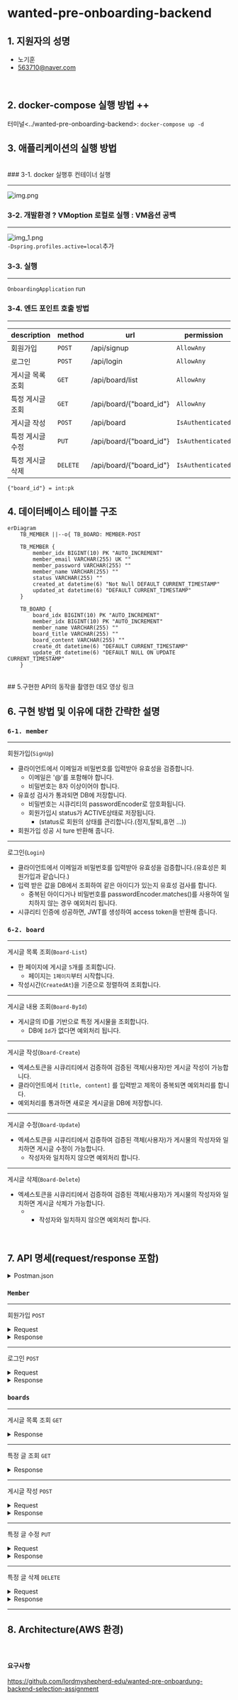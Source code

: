 # wanted-pre-onboarding-backend

## 1. 지원자의 성명

- 노기훈
- 563710@naver.com
<br/>

## 2. docker-compose 실행 방법 ++

터미널<../wanted-pre-onboarding-backend>: 
    `docker-compose up -d`
    <br/>

## 3. 애플리케이션의 실행 방법
<br/>
### 3-1. docker 실행후 컨테이너 실행

---
![img.png](img.png)
<br/>

### 3-2. 개발환경 ?  VMoption 로컬로 실행 : VM옵션 공백

---
![img_1.png](img_1.png)
<br/>
`-Dspring.profiles.active=local`추가
<br/>

### 3-3. 실행

---
`OnboardingApplication` run

### 3-4. 엔드 포인트 호출 방법
---
| description | method | url                    | permission |
| ---- | ---- |------------------------| ----|
| 회원가입 | `POST` | /api/signup            | `AllowAny` |
| 로그인 | `POST` | /api/login             | `AllowAny` |
| 게시글 목록 조회 | `GET` | /api/board/list        | `AllowAny` |
| 특정 게시글 조회 | `GET` | /api/board/{"board_id"}| `AllowAny`|
| 게시글 작성 | `POST` | /api/board             | `IsAuthenticated` |
| 특정 게시글 수정 | `PUT` | /api/board/{"board_id"}| `IsAuthenticated` |
| 특정 게시글 삭제 | `DELETE` | /api/board/{"board_id"} | `IsAuthenticated` |

`{"board_id"} = int:pk`
<br/>

## 4. 데이터베이스 테이블 구조

```mermaid
erDiagram
    TB_MEMBER ||--o{ TB_BOARD: MEMBER-POST

    TB_MEMBER {
        member_idx BIGINT(10) PK "AUTO_INCREMENT"
        member_email VARCHAR(255) UK ""
        member_password VARCHAR(255) ""
        member_name VARCHAR(255) ""
        status VARCHAR(255) ""
        created_at datetime(6) "Not Null DEFAULT CURRENT_TIMESTAMP"
        updated_at datetime(6) "DEFAULT CURRENT_TIMESTAMP"
    }

    TB_BOARD {
        board_idx BIGINT(10) PK "AUTO_INCREMENT"
        member_idx BIGINT(10) PK "AUTO_INCREMENT"
        member_name VARCHAR(255) ""
        board_title VARCHAR(255) ""
        board_content VARCHAR(255) ""
        create_dt datetime(6) "DEFAULT CURRENT_TIMESTAMP"
        update_dt datetime(6) "DEFAULT NULL ON UPDATE CURRENT_TIMESTAMP"
    }
```

<br/>
## 5.구현한 API의 동작을 촬영한 데모 영상 링크



## 6. 구현 방법 및 이유에 대한 간략한 설명

### `6-1. member`

---
회원가입(`SignUp`)
- 클라이언트에서 이메일과 비밀번호를 입력받아 유효성을 검증합니다.
  - 이메일은 '@'를 포함해야 합니다.
  - 비밀번호는 8자 이상이어야 합니다.
- 유효성 검사가 통과되면 DB에 저장합니다. 
  - 비밀번호는 시큐리티의 passwordEncoder로 암호화됩니다.
  - 회원가입시 status가 ACTIVE상태로 저장됩니다.
    - (status로 회원의 상태를 관리합니다.(정지,탈퇴,휴먼 ...))
- 회원가입 성공 시 ture 반환해 줍니다.<br>

---

로그인(`Login`)
- 클라이언트에서 이메일과 비밀번호를 입력받아 유효성을 검증합니다.(유효성은 회원가입과 같습니다.)
- 입력 받은 값을 DB에서 조회하여 같은 아이디가 있는지 유효성 검사를 합니다.
  - 중복된 아이디거나 비밀번호를 passwordEncoder.matches()를 사용하여 일치하지 않는 경우 예외처리 됩니다.
- 시큐리티 인증에 성공하면, JWT를 생성하여 access token을 반환해 줍니다.

### `6-2. board`

---

게시글 목록 조회(`Board-List`)
- 한 페이지에 게시글 `5`개를 조회합니다.
  - 페이지는 `1페이지`부터 시작합니다.
- 작성시간(`CreatedAt`)을 기준으로 정렬하여 조회합니다.

---

게시글 내용 조회(`Board-ById`)
- 게시글의 ID를 기반으로 특정 게시물을 조회합니다.
  - DB에 `Id`가 없다면 예외처리 됩니다.
---

게시글 작성(`Board-Create`)
- 엑세스토큰을 시큐리티에서 검증하여 검증된 객체(사용자)만 게시글 작성이 가능합니다.
- 클라이언트에서 `[title, content]` 를 입력받고 제목이 중복되면 예외처리를 합니다.
- 예외처리를 통과하면 새로운 게시글을 DB에 저장합니다.

---

게시글 수정(`Board-Update`)
- 엑세스토큰을 시큐리티에서 검증하여 검증된 객체(사용자)가 게시물의 작성자와 일치하면 게시글 수정이 가능합니다.
  - 작성자와 일치하지 않으면 예외처리 합니다.

---

게시글 삭제(`Board-Delete`)
- 엑세스토큰을 시큐리티에서 검증하여 검증된 객체(사용자)가 게시물의 작성자와 일치하면 게시글 삭제가 가능합니다.
  -   - 작성자와 일치하지 않으면 예외처리 합니다.

<br/>

## 7.  API 명세(request/response 포함)



<details>
<summary> Postman.json </summary>

```json
{
	"info": {
		"_postman_id": "8ce0dd9b-c78d-4e49-9f56-d9f52ca27a8f",
		"name": "Wanted Project Api",
		"schema": "https://schema.getpostman.com/json/collection/v2.1.0/collection.json",
		"_exporter_id": "19882406"
	},
	"item": [
		{
			"name": "Member: SignUp",
			"event": [
				{
					"listen": "test",
					"script": {
						"exec": [
							""
						],
						"type": "text/javascript"
					}
				}
			],
			"request": {
				"method": "POST",
				"header": [],
				"body": {
					"mode": "raw",
					"raw": "{\r\n    \"email\":\"wanted@naver.com\",\r\n    \"password\":\"12345678\",\r\n    \"name\":\"노기훈\"\r\n}",
					"options": {
						"raw": {
							"language": "json"
						}
					}
				},
				"url": {
					"raw": "http://localhost:8080/api/signup",
					"protocol": "http",
					"host": [
						"localhost"
					],
					"port": "8080",
					"path": [
						"api",
						"signup"
					]
				}
			},
			"response": []
		},
		{
			"name": "Member: Login",
			"event": [
				{
					"listen": "test",
					"script": {
						"exec": [
							""
						],
						"type": "text/javascript"
					}
				}
			],
			"request": {
				"auth": {
					"type": "bearer",
					"bearer": [
						{
							"key": "token",
							"value": "",
							"type": "string"
						}
					]
				},
				"method": "POST",
				"header": [],
				"body": {
					"mode": "raw",
					"raw": "{\r\n    \"email\":\"5@naver.com\",\r\n    \"password\":\"12345678\"\r\n}",
					"options": {
						"raw": {
							"language": "json"
						}
					}
				},
				"url": {
					"raw": "http://localhost:8080/api/login",
					"protocol": "http",
					"host": [
						"localhost"
					],
					"port": "8080",
					"path": [
						"api",
						"login"
					]
				}
			},
			"response": []
		},
		{
			"name": "Board: List",
			"event": [
				{
					"listen": "test",
					"script": {
						"exec": [
							""
						],
						"type": "text/javascript"
					}
				}
			],
			"protocolProfileBehavior": {
				"disableBodyPruning": true
			},
			"request": {
				"auth": {
					"type": "bearer",
					"bearer": [
						{
							"key": "token",
							"value": "",
							"type": "string"
						}
					]
				},
				"method": "GET",
				"header": [],
				"body": {
					"mode": "raw",
					"raw": "",
					"options": {
						"raw": {
							"language": "json"
						}
					}
				},
				"url": {
					"raw": "http://localhost:8080/api/board/list?page=1",
					"protocol": "http",
					"host": [
						"localhost"
					],
					"port": "8080",
					"path": [
						"api",
						"board",
						"list"
					],
					"query": [
						{
							"key": "page",
							"value": "1"
						}
					]
				}
			},
			"response": []
		},
		{
			"name": "Board: FindById",
			"event": [
				{
					"listen": "test",
					"script": {
						"exec": [
							""
						],
						"type": "text/javascript"
					}
				}
			],
			"protocolProfileBehavior": {
				"disableBodyPruning": true
			},
			"request": {
				"auth": {
					"type": "bearer",
					"bearer": [
						{
							"key": "token",
							"value": "",
							"type": "string"
						}
					]
				},
				"method": "GET",
				"header": [],
				"body": {
					"mode": "raw",
					"raw": "",
					"options": {
						"raw": {
							"language": "json"
						}
					}
				},
				"url": {
					"raw": "http://localhost:8080/api/board/2",
					"protocol": "http",
					"host": [
						"localhost"
					],
					"port": "8080",
					"path": [
						"api",
						"board",
						"2"
					]
				}
			},
			"response": []
		},
		{
			"name": "Board: Create",
			"event": [
				{
					"listen": "test",
					"script": {
						"exec": [
							""
						],
						"type": "text/javascript"
					}
				}
			],
			"request": {
				"auth": {
					"type": "bearer",
					"bearer": [
						{
							"key": "token",
							"value": "",
							"type": "string"
						}
					]
				},
				"method": "POST",
				"header": [],
				"body": {
					"mode": "raw",
					"raw": "{\r\n    \"title\":\"1번제목\",\r\n    \"content\":\"1번 내용\"\r\n}",
					"options": {
						"raw": {
							"language": "json"
						}
					}
				},
				"url": {
					"raw": "http://localhost:8080/api/board",
					"protocol": "http",
					"host": [
						"localhost"
					],
					"port": "8080",
					"path": [
						"api",
						"board"
					]
				}
			},
			"response": []
		},
		{
			"name": "Board: Update",
			"event": [
				{
					"listen": "test",
					"script": {
						"exec": [
							""
						],
						"type": "text/javascript"
					}
				}
			],
			"request": {
				"auth": {
					"type": "bearer",
					"bearer": [
						{
							"key": "token",
							"value": "",
							"type": "string"
						}
					]
				},
				"method": "PUT",
				"header": [],
				"body": {
					"mode": "raw",
					"raw": "{\r\n    \"title\":\"1번 제목수정\",\r\n    \"content\":\"1번 내용수정\"\r\n}",
					"options": {
						"raw": {
							"language": "json"
						}
					}
				},
				"url": {
					"raw": "http://localhost:8080/api/board/1",
					"protocol": "http",
					"host": [
						"localhost"
					],
					"port": "8080",
					"path": [
						"api",
						"board",
						"1"
					]
				}
			},
			"response": []
		},
		{
			"name": "Board: Delete",
			"event": [
				{
					"listen": "test",
					"script": {
						"exec": [
							""
						],
						"type": "text/javascript"
					}
				}
			],
			"request": {
				"auth": {
					"type": "bearer",
					"bearer": [
						{
							"key": "token",
							"value": "",
							"type": "string"
						}
					]
				},
				"method": "DELETE",
				"header": [],
				"body": {
					"mode": "raw",
					"raw": "",
					"options": {
						"raw": {
							"language": "json"
						}
					}
				},
				"url": {
					"raw": "http://localhost:8080/api/board/12",
					"protocol": "http",
					"host": [
						"localhost"
					],
					"port": "8080",
					"path": [
						"api",
						"board",
						"12"
					]
				}
			},
			"response": []
		}
	]
}
```

</details>

### `Member`

---

회원가입  `POST` <br>

<details>
<summary> Request </summary>

| Parameter | Description   |
| --- |---------------|
| email | email 형식(@포함) |
| password | 최소 8자 이상      |

```json
{
    "email":"wanted@wanted.com",
    "password":"12345678"
}
```
</details>

<details>
<summary>Response</summary>

```json
{
    "success": true
}
```

#### 400 Bad Request
- 이메일이나 비밀번호가 유효성 검사에서 예외처리 될 경우



</details>

---

로그인  `POST`

<details>
<summary> Request </summary>

| Parameter | Description |
| --- | --- |
| email | 가입 된 이메일이어야한다. |
| password | 가입 했을 시 비밀번호와 같아야한다. |

```json
{
    "email":"wanted@wanted.com",
    "password":"12345678"
}
```
</details>


<details>
<summary>Response</summary>

#### HTTP 200 OK

```json
{
    "token": "access_token"
}
```

#### 400 Bad Request
- 이메일이나 비밀번호가 db에 저장 된 값과 다를 경우

```
{
    "아이디 혹은 비밀번호가 일치하지 않습니다.
}
```
</details>


### `boards`

---

게시글 목록 조회 `GET` <br>

<details>
<summary> Response </summary>

#### HTTP 200 OK
- `boardList`: 게시물 리스트(게시물 정보)
- `lastPage`: 게시물의 마지막 페이지 
```json
{
  "boardList": [
    {
      "id": 11,
      "memberId": 1,
      "title": "11번제목",
      "content": "11번 내용",
      "name": "노기훈",
      "createdAt": "2023-08-16T06:47:14.657734Z",
      "updatedAt": "2023-08-16T06:47:14.658744Z"
    },
    {
      "id": 10,
      "memberId": 1,
      "title": "10번제목",
      "content": "10번 내용",
      "name": "노기훈",
      "createdAt": "2023-08-16T06:47:11.055127Z",
      "updatedAt": "2023-08-16T06:47:11.057311Z"
    },
    {
      "id": 9,
      "memberId": 1,
      "title": "9번제목",
      "content": "9번 내용",
      "name": "노기훈",
      "createdAt": "2023-08-16T06:47:07.416478Z",
      "updatedAt": "2023-08-16T06:47:07.419358Z"
    },
    {
      "id": 8,
      "memberId": 1,
      "title": "8번제목",
      "content": "8번 내용",
      "name": "노기훈",
      "createdAt": "2023-08-16T06:47:03.981588Z",
      "updatedAt": "2023-08-16T06:47:03.983565Z"
    },
    {
      "id": 7,
      "memberId": 1,
      "title": "7번제목",
      "content": "7번 내용",
      "name": "노기훈",
      "createdAt": "2023-08-16T06:47:00.633058Z",
      "updatedAt": "2023-08-16T06:47:00.635154Z"
    }
  ],
  "lastPage": 3
}
```

</details>

---

특정 글 조회  `GET`

<details>

<summary>Response</summary>

#### HTTP 200 OK

```json
{
    "boardId": 1,
    "MemberId": 1,
    "title": "1번제목",
    "content": "1번 내용",
    "name": "노기훈",
    "createdAt": "2023-08-16T06:46:35.162378Z",
    "updatedAt": "2023-08-16T06:46:35.167120Z"
}
```
</details>

---

게시글 작성  `POST`

<details>
<summary> Request </summary>

| Parameter | Description           | Comments |
| --- |-----------------------| - |
| title | 게시글 제목                |  |
| contents | 게시글 내용                |  |

```json
{
  "title":"n번 제목",
  "content":"n번 내용"
}
```
</details>


<details>
<summary>Response</summary>

#### HTTP 200 OK

```json
{
    "success": true
}
```

#### 400 Bad Request
- 중복된 게시글 제목이거나 내용이 비었을 경우

```
{
    중복된 게시글 제목이거나 내용이 비었습니다.
}
```
</details>

---

특정 글 수정  `PUT` <br>

<details>
<summary> Request </summary>

- 작성자 본인만 수정 가능

| Parameter | Description | Comments |
| --- |------------| --- |
| title | 게시글 제목     | - |
| contents | 게시글 내용     | - |

```json
{
  "title":"n번 제목수정",
  "content":"n번 내용수정"
}
```
</details>

<details>

<summary>Response</summary>

#### HTTP 200 OK

```json
{
    "success": true
}
```

#### HTTP 400 Bad Request
- 중복된 게시글 제목이거나 내용이 비었을 경우

```
{
    중복된 게시글 제목이거나 내용이 비었습니다.
}
```

#### HTTP 401 Unauthorized
- 로그인을 하지 않았을 경우

```py
{
    "message": "로그인이 필요합니다."
}
```

#### HTTP 403 Forbidden
- 본인이 작성한 글이 아닐 경우



</details>

---

특정 글 삭제  `DELETE`

<details>
<summary> Request </summary>

- 작성자 본인만 수정 가능

</details>

<details>

<summary>Response</summary>

#### HTTP 200 OK

```json
{
    "success": true
}
```


</details>

---

## 8. Architecture(AWS 환경)


<br/>



### `요구사항`
https://github.com/lordmyshepherd-edu/wanted-pre-onboardung-backend-selection-assignment
